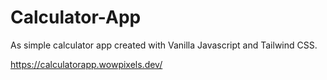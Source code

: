 # Calculator-App

As simple calculator app created with Vanilla Javascript and Tailwind CSS.

https://calculatorapp.wowpixels.dev/
